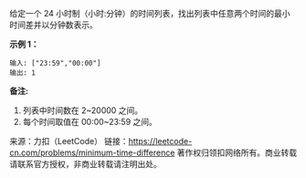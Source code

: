 给定一个 24 小时制（小时:分钟）的时间列表，找出列表中任意两个时间的最小时间差并以分钟数表示。


**示例 1：**
```
输入: ["23:59","00:00"]
输出: 1
```
**备注:**

1. 列表中时间数在 2~20000 之间。
2. 每个时间取值在 00:00~23:59 之间。

来源：力扣（LeetCode）
链接：https://leetcode-cn.com/problems/minimum-time-difference
著作权归领扣网络所有。商业转载请联系官方授权，非商业转载请注明出处。

